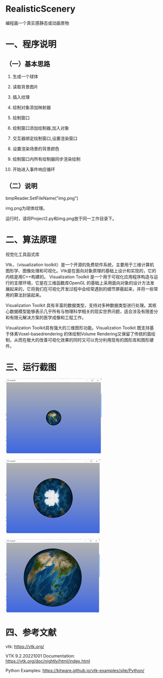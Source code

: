 # RealisticScenery
编程画一个真实感静态或动画景物

# 一、程序说明

## （一）基本思路

1. 生成一个球体

2. 读取背景图片

3. 插入纹理

4. 绘制对象添加映射器

5. 绘制窗口

6. 绘制窗口添加绘制器,加入对象

7. 交互器绑定绘制窗口,设置渲染窗口

8. 设置渲染场景的背景颜色

9. 绘制窗口内所有绘制器同步渲染绘制

10. 开始进入事件响应循环

## （二）说明

bmpReader.SetFileName("img.png")

img.png为球体纹理。

运行时，请将Project2.py和img.png放于同一工作目录下。

# 二、算法原理

视觉化工具函式库

Vtk，（visualization toolkit）是一个开源的免费软件系统，主要用于三维计算机图形学、图像处理和可视化。Vtk是在面向对象原理的基础上设计和实现的，它的内核是用C++构建的。
Visualization Toolkit 是一个用于可视化应用程序构造与运行的支撑环境，它是在三维函数库OpenGL 的基础上采用面向对象的设计方法发展起来的，它将我们在可视化开发过程中会经常遇到的细节屏蔽起来，并将一些常用的算法封装起来。

Visualization Toolkit 具有丰富的数据类型，支持对多种数据类型进行处理。其核心数据模型能够表示几乎所有与物理科学相关的现实世界问题，适合涉及有限差分和有限元解决方案的医学成像和工程工作。

Visualization Toolkit具有强大的三维图形功能。Visualization Toolkit 既支持基于体素Voxel-basedrendering 的体绘制Volume Rendering又保留了传统的面绘制，从而在极大的改善可视化效果的同时又可以充分利用现有的图形库和图形硬件。

# 三、运行截图

![run1](https://github.com/imrewang/RealisticScenery/blob/main/screenshot/run1.png?raw=true)

![run2](https://github.com/imrewang/RealisticScenery/blob/main/screenshot/run2.png?raw=true)

![run3](https://github.com/imrewang/RealisticScenery/blob/main/screenshot/run3.png?raw=true)


# 四、参考文献

vtk: https://vtk.org/

VTK 9.2.20221001 Documentation: https://vtk.org/doc/nightly/html/index.html

Python Examples: https://kitware.github.io/vtk-examples/site/Python/
